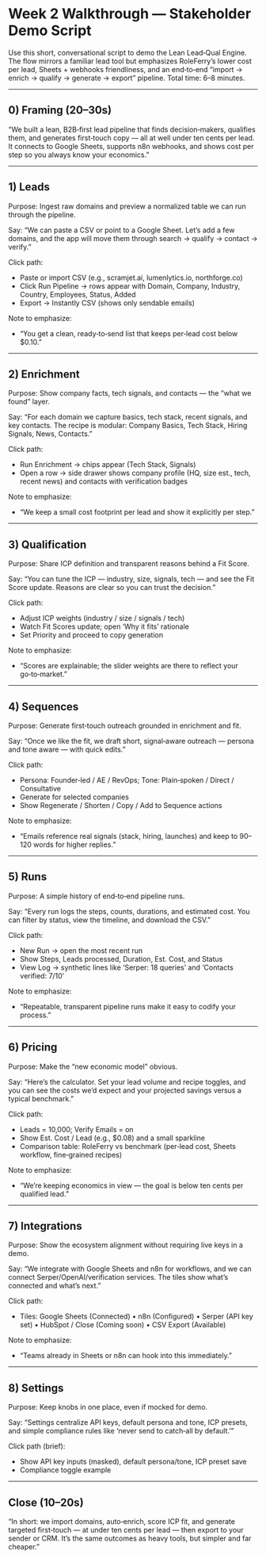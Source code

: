 # Week 2 Walkthrough — Stakeholder Demo Script

Use this short, conversational script to demo the Lean Lead‑Qual Engine. The flow mirrors a familiar lead tool but emphasizes RoleFerry’s lower cost per lead, Sheets + webhooks friendliness, and an end‑to‑end “import → enrich → qualify → generate → export” pipeline. Total time: 6–8 minutes.

---

## 0) Framing (20–30s)
“We built a lean, B2B‑first lead pipeline that finds decision‑makers, qualifies them, and generates first‑touch copy — all at well under ten cents per lead. It connects to Google Sheets, supports n8n webhooks, and shows cost per step so you always know your economics.”

---

## 1) Leads
Purpose: Ingest raw domains and preview a normalized table we can run through the pipeline.

Say:
“We can paste a CSV or point to a Google Sheet. Let’s add a few domains, and the app will move them through search → qualify → contact → verify.”

Click path:
- Paste or import CSV (e.g., scramjet.ai, lumenlytics.io, northforge.co)
- Click Run Pipeline → rows appear with Domain, Company, Industry, Country, Employees, Status, Added
- Export → Instantly CSV (shows only sendable emails)

Note to emphasize:
- “You get a clean, ready‑to‑send list that keeps per‑lead cost below $0.10.”

---

## 2) Enrichment
Purpose: Show company facts, tech signals, and contacts — the “what we found” layer.

Say:
“For each domain we capture basics, tech stack, recent signals, and key contacts. The recipe is modular: Company Basics, Tech Stack, Hiring Signals, News, Contacts.”

Click path:
- Run Enrichment → chips appear (Tech Stack, Signals)
- Open a row → side drawer shows company profile (HQ, size est., tech, recent news) and contacts with verification badges

Note to emphasize:
- “We keep a small cost footprint per lead and show it explicitly per step.”

---

## 3) Qualification
Purpose: Share ICP definition and transparent reasons behind a Fit Score.

Say:
“You can tune the ICP — industry, size, signals, tech — and see the Fit Score update. Reasons are clear so you can trust the decision.”

Click path:
- Adjust ICP weights (industry / size / signals / tech)
- Watch Fit Scores update; open ‘Why it fits’ rationale
- Set Priority and proceed to copy generation

Note to emphasize:
- “Scores are explainable; the slider weights are there to reflect your go‑to‑market.”

---

## 4) Sequences
Purpose: Generate first‑touch outreach grounded in enrichment and fit.

Say:
“Once we like the fit, we draft short, signal‑aware outreach — persona and tone aware — with quick edits.”

Click path:
- Persona: Founder‑led / AE / RevOps; Tone: Plain‑spoken / Direct / Consultative
- Generate for selected companies
- Show Regenerate / Shorten / Copy / Add to Sequence actions

Note to emphasize:
- “Emails reference real signals (stack, hiring, launches) and keep to 90–120 words for higher replies.”

---

## 5) Runs
Purpose: A simple history of end‑to‑end pipeline runs.

Say:
“Every run logs the steps, counts, durations, and estimated cost. You can filter by status, view the timeline, and download the CSV.”

Click path:
- New Run → open the most recent run
- Show Steps, Leads processed, Duration, Est. Cost, and Status
- View Log → synthetic lines like ‘Serper: 18 queries’ and ‘Contacts verified: 7/10’

Note to emphasize:
- “Repeatable, transparent pipeline runs make it easy to codify your process.”

---

## 6) Pricing
Purpose: Make the “new economic model” obvious.

Say:
“Here’s the calculator. Set your lead volume and recipe toggles, and you can see the costs we’d expect and your projected savings versus a typical benchmark.”

Click path:
- Leads = 10,000; Verify Emails = on
- Show Est. Cost / Lead (e.g., $0.08) and a small sparkline
- Comparison table: RoleFerry vs benchmark (per‑lead cost, Sheets workflow, fine‑grained recipes)

Note to emphasize:
- “We’re keeping economics in view — the goal is below ten cents per qualified lead.”

---

## 7) Integrations
Purpose: Show the ecosystem alignment without requiring live keys in a demo.

Say:
“We integrate with Google Sheets and n8n for workflows, and we can connect Serper/OpenAI/verification services. The tiles show what’s connected and what’s next.”

Click path:
- Tiles: Google Sheets (Connected) • n8n (Configured) • Serper (API key set) • HubSpot / Close (Coming soon) • CSV Export (Available)

Note to emphasize:
- “Teams already in Sheets or n8n can hook into this immediately.”

---

## 8) Settings
Purpose: Keep knobs in one place, even if mocked for demo.

Say:
“Settings centralize API keys, default persona and tone, ICP presets, and simple compliance rules like ‘never send to catch‑all by default.’”

Click path (brief):
- Show API key inputs (masked), default persona/tone, ICP preset save
- Compliance toggle example

---

## Close (10–20s)
“In short: we import domains, auto‑enrich, score ICP fit, and generate targeted first‑touch — at under ten cents per lead — then export to your sender or CRM. It’s the same outcomes as heavy tools, but simpler and far cheaper.”


